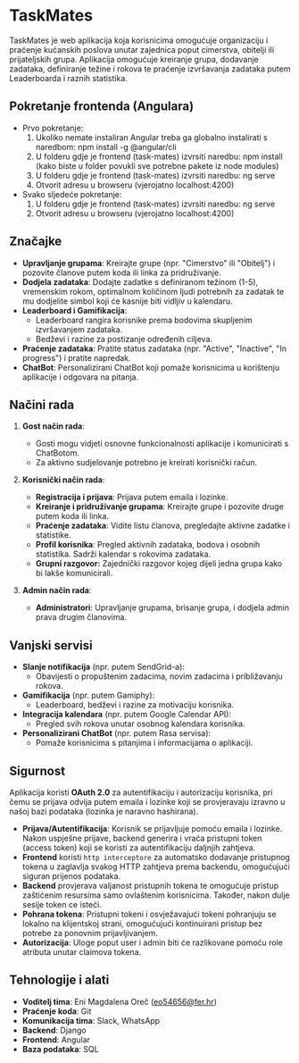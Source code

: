 # TaskMates

TaskMates je web aplikacija koja korisnicima omogućuje organizaciju i praćenje kućanskih poslova unutar zajednica poput cimerstva, obitelji ili prijateljskih grupa. Aplikacija omogućuje kreiranje grupa, dodavanje zadataka, definiranje težine i rokova te praćenje izvršavanja zadataka putem Leaderboarda i raznih statistika.

## **Pokretanje frontenda (Angulara)**
- Prvo pokretanje:
    1. Ukoliko nemate instaliran Angular treba ga globalno instalirati s naredbom: npm install -g @angular/cli
    2. U folderu gdje je frontend (task-mates) izvrsiti naredbu: npm install  (kako biste u folder povukli sve potrebne pakete iz node modules)
    3. U folderu gdje je frontend (task-mates) izvrsiti naredbu: ng serve
    4. Otvorit adresu u browseru (vjerojatno localhost:4200)
- Svako sljedeće pokretanje:
    1. U folderu gdje je frontend (task-mates) izvrsiti naredbu: ng serve
    2. Otvorit adresu u browseru (vjerojatno localhost:4200)

## Značajke

- **Upravljanje grupama**: Kreirajte grupe (npr. "Cimerstvo" ili "Obitelj") i pozovite članove putem koda ili linka za pridruživanje.
- **Dodjela zadataka**: Dodajte zadatke s definiranom težinom (1-5), vremenskim rokom, optimalnom količinom ljudi potrebnih za zadatak te mu dodjelite simbol koji će kasnije biti vidljiv u kalendaru.
- **Leaderboard i Gamifikacija**:
  - Leaderboard rangira korisnike prema bodovima skupljenim izvršavanjem zadataka.
  - Bedževi i razine za postizanje određenih ciljeva.
- **Praćenje zadataka**: Pratite status zadataka (npr. "Active", "Inactive", "In progress") i pratite napredak.
- **ChatBot**: Personalizirani ChatBot koji pomaže korisnicima u korištenju aplikacije i odgovara na pitanja.

## Načini rada

1. **Gost način rada**:
   - Gosti mogu vidjeti osnovne funkcionalnosti aplikacije i komunicirati s ChatBotom.
   - Za aktivno sudjelovanje potrebno je kreirati korisnički račun.

2. **Korisnički način rada**:
   - **Registracija i prijava**: Prijava putem emaila i lozinke.
   - **Kreiranje i pridruživanje grupama**: Kreirajte grupe i pozovite druge putem koda ili linka.
   - **Praćenje zadataka**: Vidite listu članova, pregledajte aktivne zadatke i statistike.
   - **Profil korisnika**: Pregled aktivnih zadataka, bodova i osobnih statistika. Sadrži kalendar s rokovima zadataka.
   - **Grupni razgovor:** Zajednički razgovor kojeg dijeli jedna grupa kako bi lakše komunicirali.

3. **Admin način rada**:
   - **Administratori**: Upravljanje grupama, brisanje grupa, i dodjela admin prava drugim članovima.

## Vanjski servisi

- **Slanje notifikacija** (npr. putem SendGrid-a):
  - Obavijesti o propuštenim zadacima, novim zadacima i približavanju rokova.
- **Gamifikacija** (npr. putem Gamiphy):
  - Leaderboard, bedževi i razine za motivaciju korisnika.
- **Integracija kalendara** (npr. putem Google Calendar API):
  - Pregled svih rokova unutar osobnog kalendara korisnika.
- **Personalizirani ChatBot** (npr. putem Rasa servisa):
  - Pomaže korisnicima s pitanjima i informacijama o aplikaciji.

## Sigurnost

Aplikacija koristi **OAuth 2.0** za autentifikaciju i autorizaciju korisnika, pri čemu se prijava odvija putem emaila i lozinke koji se provjeravaju izravno u našoj bazi podataka (lozinka je naravno hashirana).

- **Prijava/Autentifikacija**: Korisnik se prijavljuje pomoću emaila i lozinke. Nakon uspješne prijave, backend generira i vraća pristupni token (access token) koji se koristi za autentifikaciju daljnjih zahtjeva.
- **Frontend** koristi `http interceptore` za automatsko dodavanje pristupnog tokena u zaglavlja svakog HTTP zahtjeva prema backendu, omogućujući siguran prijenos podataka.
- **Backend** provjerava valjanost pristupnih tokena te omogućuje pristup zaštićenim resursima samo ovlaštenim korisnicima. Također, nakon dulje sesije token ce isteći.
- **Pohrana tokena**: Pristupni tokeni i osvježavajući tokeni pohranjuju se lokalno na klijentskoj strani, omogućujući kontinuirani pristup bez potrebe za ponovnim prijavljivanjem.
- **Autorizacija**: Uloge poput user i admin biti će razlikovane pomoću role atributa unutar claimova tokena.

## Tehnologije i alati

- **Voditelj tima**: Eni Magdalena Oreč (eo54656@fer.hr)
- **Praćenje koda**: Git
- **Komunikacija tima**: Slack, WhatsApp
- **Backend**: Django
- **Frontend**: Angular
- **Baza podataka**: SQL
